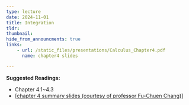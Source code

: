 ```yaml
---
type: lecture
date: 2024-11-01
title: Integration
tldr: 
thumbnail: 
hide_from_announcments: true
links: 
    - url: /static_files/presentations/Calculus_Chapter4.pdf
      name: chapter4 slides

---
```

**Suggested Readings:**
- Chapter 4.1~4.3
- [[chapter 4 summary slides (courtesy of professor Fu-Chuen Chang)]](/nsysu-calculus1/static_files/presentations/Chap04_Summary.pdf)


